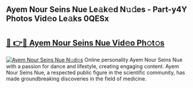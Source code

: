 ## Ayem Nour Seins Nue Le𝚊k𝚎d N𝚞𝚍es - Part-y4Y Photos Vid𝚎o Le𝚊ks 0QESx

# <h2><a href="http://fb12zj.evod.top/?m=Ayem+Nour+Seins+Nue">🔗 👉🔴 Ayem Nour Seins Nue Vid𝚎o Ph𝚘t𝚘s</a></h2>

[![Ayem Nour Seins Nue N𝚞d𝚎s](https://i.imgur.com/8V9OHl7.gif)](http://fb12zj.evod.top/?m=Ayem+Nour+Seins+Nue)
Online personality Ayem Nour Seins Nue with a passion for dance and lifestyle, creating engaging content. Ayem Nour Seins Nue, a respected public figure in the scientific community, has made groundbreaking discoveries in the field of medicine. 
